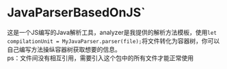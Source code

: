 # JavaParserBasedOnJS`
这是一个JS编写的Java解析工具，analyzer是我提供的解析方法模板，使用```let compilationUnit = MyJavaParser.parser(file);```将文件转化为容器树，你可以自己编写方法操纵容器树获取想要的信息。  
ps：文件间没有相互引用，需要引入这个包中的所有文件才能正常使用

